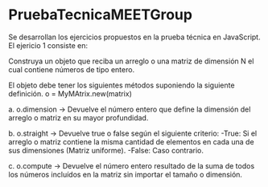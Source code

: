 # PruebaTecnicaMEETGroup
Se desarrollan los ejercicios propuestos en la prueba técnica en JavaScript. El ejericio 1 consiste en:

Construya un objeto que reciba un arreglo o una matriz de dimensión N el cual contiene números de tipo entero.

El objeto debe tener los siguientes métodos suponiendo la siguiente definición. o = MyMAtrix.new(matrix)

a.	o.dimension -> Devuelve el número entero que define la dimensión del arreglo o matriz en su mayor profundidad.

b.	o.straight -> Devuelve true o false según el siguiente criterio: -True: Si el arreglo o matriz contiene la misma cantidad de elementos en cada una de sus dimensiones (Matriz uniforme). -False: Caso contrario.

c.	o.compute -> Devuelve el número entero resultado de la suma de todos los números incluídos en la matriz sin importar el tamaño o dimensión.
